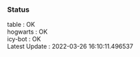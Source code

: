 ### Status


table : OK  
hogwarts : OK  
icy-bot : OK  
Latest Update : 2022-03-26 16:10:11.496537
